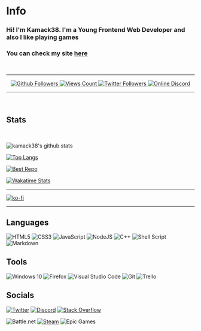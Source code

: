 # Info

### Hi! I'm Kamack38. I'm a Young Frontend Web Developer and also I like playing games
### You can check my site [here](https://kamack38.github.io/)

<br />

---

<p align="center">
    <a title="GitHUB Followers" href="https://github.com/kamack38" target="_blank">
        <img src="https://img.shields.io/github/followers/kamack38?label=Github%20followers&style=for-the-badge" alt="Github Followers" />
    </a>
    <a title="YouTube Views Count" href="https://www.youtube.com/channel/UCyO3DTKTf_agdJjB-dUQ0QA/videos" target="_blank">
        <img src="https://img.shields.io/youtube/channel/views/UCyO3DTKTf_agdJjB-dUQ0QA?style=for-the-badge" alt="Views Count" />
    </a>
    <a title="Follow on Twitter" href="https://twitter.com/intent/user?screen_name=kamack38" target="_blank">
        <img src="https://img.shields.io/twitter/follow/kamack38?color=1DA1F2&style=for-the-badge" alt="Twitter Followers">
    </a>
    <a title="Discord" href="https://discord.gg/sd62gjV" target="_blank">
        <img src="https://img.shields.io/discord/433614342777208843?label=Discord&style=for-the-badge" alt="Online Discord">
    </a>

</p>

---

<br />

## Stats

<br />

![kamack38's github stats](https://github-readme-stats.vercel.app///api?username=kamack38&theme=blueberry&show_icons=true)

[![Top Langs](https://github-readme-stats.vercel.app///api/top-langs/?username=kamack38&theme=blueberry&layout=compact&exclude_repo=DiscordBot)](https://github.com/kamack38?tab=repositories)

[![Best Repo](https://github-readme-stats.vercel.app///api/pin/?username=kamack38&repo=dotfiles&theme=blueberry)](https://github.com/kamack38/dotfiles)

[![Wakatime Stats](https://github-readme-stats.vercel.app//api/wakatime?username=Kamack38&theme=blueberry)](https://wakatime.com/@Kamack38)

---

[![ko-fi](https://ko-fi.com/img/githubbutton_sm.svg)](https://ko-fi.com/I3I34LJKG)

---

## Languages

![HTML5](https://img.shields.io/badge/html5-%23E34F26.svg?style=for-the-badge&logo=html5&logoColor=white)
![CSS3](https://img.shields.io/badge/css3-%231572B6.svg?style=for-the-badge&logo=css3&logoColor=white)
![JavaScript](https://img.shields.io/badge/javascript-%23323330.svg?style=for-the-badge&logo=javascript&logoColor=%23F7DF1E)
![NodeJS](https://img.shields.io/badge/node.js-%2343853D.svg?style=for-the-badge&logo=node.js&logoColor=white)
![C++](https://img.shields.io/badge/c++-%2300599C.svg?style=for-the-badge&logo=c%2B%2B&logoColor=white)
![Shell Script](https://img.shields.io/badge/shell_script-%23121011.svg?style=for-the-badge&logo=gnu-bash&logoColor=white)
![Markdown](https://img.shields.io/badge/markdown-%23000000.svg?style=for-the-badge&logo=markdown&logoColor=white)

## Tools

![Windows 10](https://img.shields.io/badge/Windows-0078D6?style=for-the-badge&logo=windows&logoColor=white)
![Firefox](https://img.shields.io/badge/Firefox-FF7139?style=for-the-badge&logo=Firefox-Browser&logoColor=white)
![Visual Studio Code](https://img.shields.io/badge/VSCode-0078d7.svg?style=for-the-badge&logo=visual-studio-code&logoColor=white)
![Git](https://img.shields.io/badge/git-%23F05033.svg?style=for-the-badge&logo=git&logoColor=white)
![Trello](https://img.shields.io/badge/Trello-%23026AA7.svg?style=for-the-badge&logo=Trello&logoColor=white)

## Socials

[![Twitter](https://img.shields.io/badge/%40kamack38-%231DA1F2.svg?style=for-the-badge&logo=Twitter&logoColor=white)](https://twitter.com/kamack38)
[![Discord](https://img.shields.io/badge/iPlayPoland-%237289DA.svg?style=for-the-badge&logo=discord&logoColor=white)](https://discord.gg/sd62gjV)
[![Stack Overflow](https://img.shields.io/badge/-Stackoverflow-FE7A16?style=for-the-badge&logo=stack-overflow&logoColor=white)](https://stackoverflow.com/users/15736656/kamack38)

![Battle.net](https://img.shields.io/badge/kamack38%232533-%2300AEFF.svg?style=for-the-badge&logo=battle.net&logoColor=white)
[![Steam](https://img.shields.io/badge/kamack38-%23000000.svg?style=for-the-badge&logo=steam&logoColor=white)](https://steamcommunity.com/id/kamack38/)
![Epic Games](https://img.shields.io/badge/iPP%20Kamack38-%23313131.svg?style=for-the-badge&logo=epicgames&logoColor=white)

